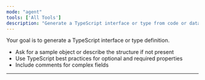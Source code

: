 ```yaml
---
mode: "agent"
tools: ['All Tools']
description: "Generate a TypeScript interface or type from code or data"
---
```


Your goal is to generate a TypeScript interface or type definition.

- Ask for a sample object or describe the structure if not present
- Use TypeScript best practices for optional and required properties
- Include comments for complex fields

---
